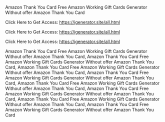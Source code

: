 Amazon Thank You Card Free Amazon Working Gift Cards Generator Without offer Amazon Thank You Card

Click Here to Get Access: https://igenerator.site/all.html

Click Here to Get Access: https://igenerator.site/all.html

Click Here to Get Access: https://igenerator.site/all.html

Amazon Thank You Card Free Amazon Working Gift Cards Generator Without offer Amazon Thank You Card, Amazon Thank You Card Free Amazon Working Gift Cards Generator Without offer Amazon Thank You Card, Amazon Thank You Card Free Amazon Working Gift Cards Generator Without offer Amazon Thank You Card, Amazon Thank You Card Free Amazon Working Gift Cards Generator Without offer Amazon Thank You Card, Amazon Thank You Card Free Amazon Working Gift Cards Generator Without offer Amazon Thank You Card, Amazon Thank You Card Free Amazon Working Gift Cards Generator Without offer Amazon Thank You Card, Amazon Thank You Card Free Amazon Working Gift Cards Generator Without offer Amazon Thank You Card, Amazon Thank You Card Free Amazon Working Gift Cards Generator Without offer Amazon Thank You Card
